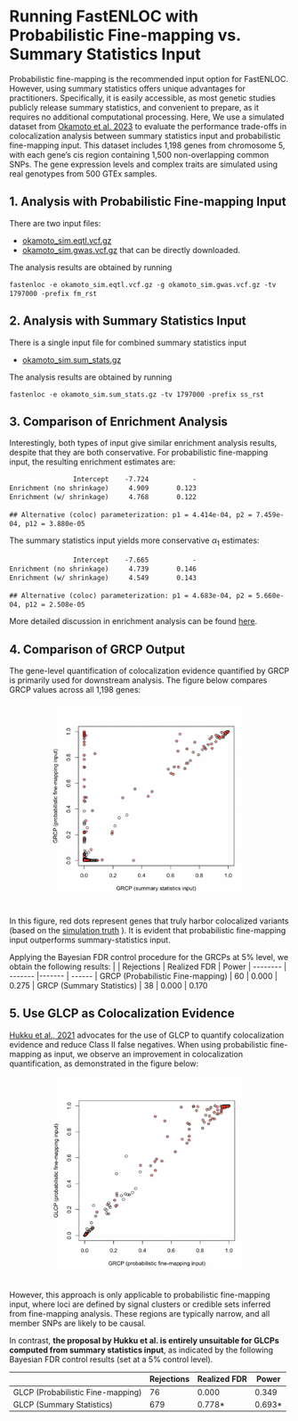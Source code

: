 # Running FastENLOC with Probabilistic Fine-mapping vs. Summary Statistics Input

Probabilistic fine-mapping is the recommended input option for FastENLOC. However, using summary statistics offers unique advantages for practitioners. Specifically, it is easily accessible, as most genetic studies publicly release summary statistics, and convenient to prepare, as it requires no additional computational processing.
Here, We use a simulated dataset from [Okamoto et al. 2023](https://www.cell.com/ajhg/fulltext/S0002-9297(22)00536-5) to evaluate the performance trade-offs in colocalization analysis between summary statistics input and probabilistic fine-mapping input.
This dataset includes 1,198 genes from chromosome 5, with each gene’s cis region containing 1,500 non-overlapping common SNPs. The gene expression levels and complex traits are simulated using real genotypes from 500 GTEx samples.


## 1. Analysis with Probabilistic Fine-mapping Input

There are two input files:
+ [okamoto_sim.eqtl.vcf.gz](https://github.com/xqwen/fastenloc/tree/master/sample_data/okamoto_sim.eqtl.vcf.gz)
+ [okamoto_sim.gwas.vcf.gz](https://github.com/xqwen/fastenloc/tree/master/sample_data/okamoto_sim.gwas.vcf.gz)
that can be directly downloaded. 

The analysis results are obtained by running
```
fastenloc -e okamoto_sim.eqtl.vcf.gz -g okamoto_sim.gwas.vcf.gz -tv 1797000 -prefix fm_rst
```

## 2. Analysis with Summary Statistics Input

There is a single input file for combined summary statistics input
+ [okamoto_sim.sum_stats.gz](https://github.com/xqwen/fastenloc/tree/master/sample_data/okamoto_sim.sum_stats.gz)

The analysis results are obtained by running
```
fastenloc -e okamoto_sim.sum_stats.gz -tv 1797000 -prefix ss_rst
```

## 3. Comparison of Enrichment Analysis

Interestingly, both types of input give similar enrichment analysis results, despite that they are both conservative.
For probabilistic fine-mapping input, the resulting enrichment estimates are:
```
                Intercept    -7.724           -
Enrichment (no shrinkage)     4.909       0.123
Enrichment (w/ shrinkage)     4.768       0.122

## Alternative (coloc) parameterization: p1 = 4.414e-04, p2 = 7.459e-04, p12 = 3.880e-05
```
The summary statistics input yields more conservative $\alpha_1$ estimates:
```
                Intercept    -7.665           -
Enrichment (no shrinkage)     4.739       0.146
Enrichment (w/ shrinkage)     4.549       0.143

## Alternative (coloc) parameterization: p1 = 4.683e-04, p2 = 5.660e-04, p12 = 2.508e-05
```

More detailed discussion in enrichment analysis can be found [here](enrichment_demo.md).

## 4. Comparison of GRCP Output 

The gene-level quantification of colocalization evidence quantified by GRCP is primarily used for downstream analysis. 
 The figure below compares GRCP values across all 1,198 genes:
<center>
<img src="figures/GRCP_fm_v_ss.png" alt="Alt Text" width="350" height="350">
</center>
<br>

In this figure, red dots represent genes that truly harbor colocalized variants (based on the [simulation truth](https://github.com/xqwen/fastenloc/tree/master/sample_data/okamoto_sim.casusal_gene.truth) ). It is evident that probabilistic fine-mapping input outperforms summary-statistics input.

Applying the Bayesian FDR control procedure for the GRCPs at 5% level, we obtain the following results:
|     | Rejections | Realized FDR | Power
| -------- | -------    |------- | ------
| GRCP (Probabilistic Fine-mapping)  | 60 | 0.000 | 0.275
| GRCP (Summary Statistics) | 38 | 0.000 | 0.170



## 5. Use GLCP as Colocalization Evidence

[Hukku et al., 2021](https://www.cell.com/ajhg/fulltext/S0002-9297(20)30409-2) advocates for the use of GLCP to quantify colocalization evidence and reduce Class II false negatives. When using probabilistic fine-mapping as input, we observe an improvement in colocalization quantification, as demonstrated in the figure below:
<center>
<img src="figures/GLCP_v_GRCP_fm.png" alt="Alt Text" width="350" height="350">
</center>
<br>

However, this approach is only applicable to probabilistic fine-mapping input, where loci are defined by signal clusters or credible sets inferred from fine-mapping analysis. These regions are typically narrow, and all member SNPs are likely to be causal.

In contrast, **the proposal by Hukku et al. is entirely unsuitable for GLCPs computed from summary statistics input**, as indicated by the following Bayesian FDR control results (set at a 5% control level).

|     | Rejections | Realized FDR | Power
| -------- | -------    |------- | ------
| GLCP (Probabilistic Fine-mapping)  | 76 | 0.000 | 0.349
| GLCP (Summary Statistics) | 679 | 0.778* | 0.693*


